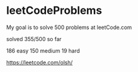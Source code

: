 # leetCodeProblems
My goal is to solve 500 problems at leetCode.com

solved 355/500 so far

186 easy
150 medium
19 hard


https://leetcode.com/olsh/
